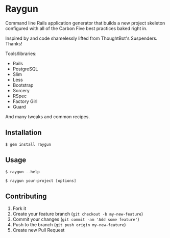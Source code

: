 # Raygun

Command line Rails application generator that builds a new project skeleton configured with all of the Carbon Five
best practices baked right in.

Inspired by and code shamelessly lifted from ThoughtBot's Suspenders. Thanks!

Tools/libraries:

* Rails
* PostgreSQL
* Slim
* Less
* Bootstrap
* Sorcery
* RSpec
* Factory Girl
* Guard

And many tweaks and common recipes.

## Installation

    $ gem install raygun

## Usage

    $ raygun --help

    $ raygun your-project [options]

## Contributing

1. Fork it
2. Create your feature branch (`git checkout -b my-new-feature`)
3. Commit your changes (`git commit -am 'Add some feature'`)
4. Push to the branch (`git push origin my-new-feature`)
5. Create new Pull Request
